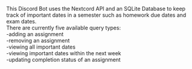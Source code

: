 This Discord Bot uses the Nextcord API and an SQLite Database to keep track of important dates in a semester such as homework due dates and exam dates.  
There are currently five available query types:  
-adding an assignment  
-removing an assignment  
-viewing all important dates  
-viewing important dates within the next week  
-updating completion status of an assignment  
